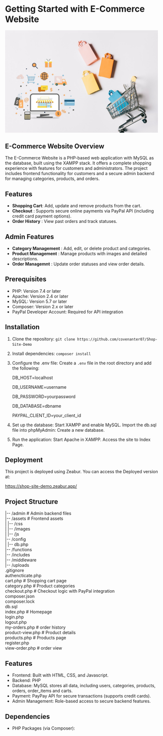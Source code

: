 # Getting Started with E-Commerce Website

![Demo](https://github.com/covenanter07/Shop-Site-Demo/blob/main/assets/images/slider2.jpg)

## E-Commerce Website Overview
The E-Commerce Website is a PHP-based web application with MySQL as the database, built using the XAMPP stack. It offers a complete shopping experience with features for customers and administrators. The project includes frontend functionality for customers and a secure admin backend for managing categories, products, and orders.

## Features
- **Shopping Cart**: Add, update and remove products from the cart.
- **Checkout** : Supports secure online payments via PayPal API (including credit card payment options).
- **Order History** : View past orders and track statuses.

## Admin Features
- **Category Management** : Add, edit, or delete product and categories.
- **Product Management** : Manage products with images and detailed descriptions.
- **Order Managemnt** : Update order statuses and view order details.

## Prerequisites

* PHP: Version 7.4 or later
* Apache: Version 2.4 or later
* MySQL: Version 5.7 or later
* Composer: Version 2.x or later
* PayPal Developer Account: Required for API integration

## Installation

1. Clone the repository:
   `git clone https://github.com/covenanter07/Shop-Site-Demo `

2. Install dependencies:
   `composer install`

3. Configure the .env file:
   Create a `.env` file in the root directory and add the following:

   DB_HOST=localhost
   
   DB_USERNAME=username
   
   DB_PASSWORD=yourpassword
   
   DB_DATABASE=dbname
   
   PAYPAL_CLIENT_ID=your_client_id

4. Set up the database:
   Start XAMPP and enable MySQL.
   Import the db.sql file into phpMyAdmin: Create a new database.


5. Run the application:
   Start Apache in XAMPP.
   Access the site to Index Page.

## Deployment
This project is deployed using Zeabur. You can access the Deployed version at:

https://shop-site-demo.zeabur.app/

## Project Structure

|-- /admin                                                                                                                                       # Admin backend files  
|-- /assets                    # Frontend assets  
|   |-- /css                   
|   |-- /images                
|   |-- /js                   
|-- /config                    
|   |-- db.php                 
|-- /functions                 
|-- /includes                  
|-- /middleware                 
|-- /uploads                    
.gitignore                      
authencticate.php              
cart.php                                                  # Shopping cart page  
category.php                   # Product categories  
checkout.php                   # Checkout logic with PayPal integration  
composer.json                    
composer.lock                   
db.sql                        
index.php                      # Homepage  
login.php                      
logout.php                     
my-orders.php                  # order history  
product-view.php               # Product details  
products.php                   # Products page  
register.php                   
view-order.php                 # order view  

## Features

* Frontend: Built with HTML, CSS, and Javascript.
* Backend: PHP
* Database: MySQL stores all data, including users, categories, products, orders, order_items and carts.
* Payment: PayPay API for secure transactions (supports credit cards).
* Admin Management: Role-based access to secure backend features.

## Dependencies

* PHP Packages (via Composer):
